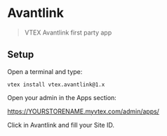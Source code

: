 # Avantlink

> VTEX Avantlink first party app

## Setup

Open a terminal and type:

```
vtex install vtex.avantlink@1.x
```

Open your admin in the Apps section:

https://YOURSTORENAME.myvtex.com/admin/apps/

Click in Avantlink and fill your Site ID.
